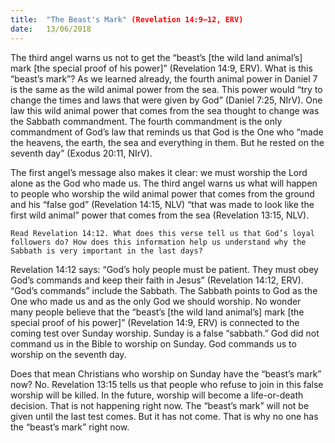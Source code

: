 ```yaml
---
title:  "The Beast's Mark" (Revelation 14:9–12, ERV)
date:   13/06/2018
---
```


The third angel warns us not to get the “beast’s [the wild land animal’s] mark [the special proof of his power]” (Revelation 14:9, ERV). What is this “beast’s mark”? As we learned already, the fourth animal power in Daniel 7 is the same as the wild animal power from the sea. This power would “try to change the times and laws that were given by God” (Daniel 7:25, NIrV). One law this wild animal power that comes from the sea thought to change was the Sabbath commandment. The fourth commandment is the only commandment of God’s law that reminds us that God is the One who “made the heavens, the earth, the sea and everything in them. But he rested on the seventh day” (Exodus 20:11, NIrV).

The first angel’s message also makes it clear: we must worship the Lord alone as the God who made us. The third angel warns us what will happen to people who worship the wild animal power that comes from the ground and his “false god” (Revelation 14:15, NLV) “that was made to look like the first wild animal” power that comes from the sea (Revelation 13:15, NLV).

`Read Revelation 14:12. What does this verse tell us that God’s loyal followers do? How does this information help us understand why the Sabbath is very important in the last days?`

Revelation 14:12 says: “God’s holy people must be patient. They must obey God’s commands and keep their faith in Jesus” (Revelation 14:12, ERV). “God’s commands” include the Sabbath. The Sabbath points to God as the One who made us and as the only God we should worship. No wonder many people believe that the “beast’s [the wild land animal’s] mark [the special proof of his power]” (Revelation 14:9, ERV) is connected to the coming test over Sunday worship. Sunday is a false “sabbath.” God did not command us in the Bible to worship on Sunday. God commands us to worship on the seventh day.

Does that mean Christians who worship on Sunday have the “beast’s mark” now? No. Revelation 13:15 tells us that people who refuse to join in this false worship will be killed. In the future, worship will become a life-or-death decision. That is not happening right now. The “beast’s mark” will not be given until the last test comes. But it has not come. That is why no one has the “beast’s mark” right now.
